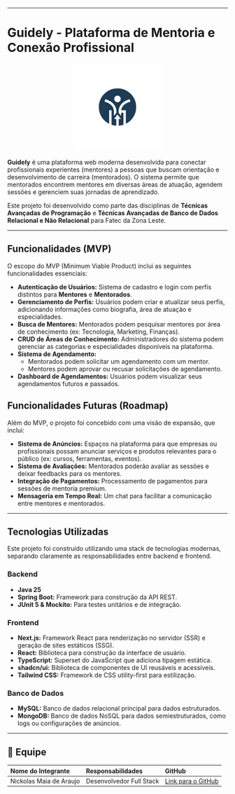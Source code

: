 ___
# Guidely - Plataforma de Mentoria e Conexão Profissional

<p align="center">
<img src="./docs/icon.png" alt="Guidely Logo" width="200">
</p>

**Guidely** é uma plataforma web moderna desenvolvida para conectar profissionais experientes (mentores) a pessoas que buscam orientação e desenvolvimento de carreira (mentorados). O sistema permite que mentorados encontrem mentores em diversas áreas de atuação, agendem sessões e gerenciem suas jornadas de aprendizado.

Este projeto foi desenvolvido como parte das disciplinas de **Técnicas Avançadas de Programação** e **Técnicas Avançadas de Banco de Dados Relacional e Não Relacional** para Fatec da Zona Leste.
___
## Funcionalidades (MVP)

O escopo do MVP (Minimum Viable Product) inclui as seguintes funcionalidades essenciais:

*   **Autenticação de Usuários:** Sistema de cadastro e login com perfis distintos para **Mentores** e **Mentorados**.
*   **Gerenciamento de Perfis:** Usuários podem criar e atualizar seus perfis, adicionando informações como biografia, área de atuação e especialidades.
*   **Busca de Mentores:** Mentorados podem pesquisar mentores por área de conhecimento (ex: Tecnologia, Marketing, Finanças).
*   **CRUD de Áreas de Conhecimento:** Administradores do sistema podem gerenciar as categorias e especialidades disponíveis na plataforma.
*   **Sistema de Agendamento:**
    *   Mentorados podem solicitar um agendamento com um mentor.
    *   Mentores podem aprovar ou recusar solicitações de agendamento.
*   **Dashboard de Agendamentos:** Usuários podem visualizar seus agendamentos futuros e passados.

## Funcionalidades Futuras (Roadmap)

Além do MVP, o projeto foi concebido com uma visão de expansão, que inclui:

*   **Sistema de Anúncios:** Espaços na plataforma para que empresas ou profissionais possam anunciar serviços e produtos relevantes para o público (ex: cursos, ferramentas, eventos).
*   **Sistema de Avaliações:** Mentorados poderão avaliar as sessões e deixar feedbacks para os mentores.
*   **Integração de Pagamentos:** Processamento de pagamentos para sessões de mentoria premium.
*   **Mensageria em Tempo Real:** Um chat para facilitar a comunicação entre mentores e mentorados.
___
## Tecnologias Utilizadas

Este projeto foi construído utilizando uma stack de tecnologias modernas, separando claramente as responsabilidades entre backend e frontend.

### Backend
*   **Java 25**
*   **Spring Boot:** Framework para construção da API REST.
*   **JUnit 5 & Mockito:** Para testes unitários e de integração.

### Frontend
*   **Next.js:** Framework React para renderização no servidor (SSR) e geração de sites estáticos (SSG).
*   **React:** Biblioteca para construção da interface de usuário.
*   **TypeScript:** Superset do JavaScript que adiciona tipagem estática.
*   **shadcn/ui:** Biblioteca de componentes de UI reusáveis e acessíveis.
*   **Tailwind CSS:** Framework de CSS utility-first para estilização.


### Banco de Dados
*   **MySQL:** Banco de dados relacional principal para dados estruturados.
*   **MongoDB:** Banco de dados NoSQL para dados semiestruturados, como logs ou configurações de anúncios.
___
## 👥 Equipe

| Nome do Integrante      | Responsabilidades        | GitHub                                            |
| :---------------------- | :----------------------- | :------------------------------------------------ |
| Nickolas Maia de Araujo | Desenvolvedor Full Stack | [Link para o GitHub](https://github.com/nickolss) |
